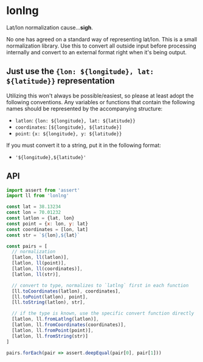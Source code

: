 # lonlng
Lat/lon normalization cause...**sigh**.

No one has agreed on a standard way of representing lat/lon. This is a small normalization library. Use this to convert all outside input before processing internally and convert to an external format right when it's being output.

## Just use the `{lon: ${longitude}, lat: ${latitude}}` representation

Utilizing this won't always be possible/easiest, so please at least adopt the following conventions. Any variables or functions that contain the following names should be represented by the accompanying structure:

* `latlon`: `{lon: ${longitude}, lat: ${latitude}}`
* `coordinates`: `[${longitude}, ${latitude}]`
* `point`: `{x: ${longitude}, y: ${latitude}}`

If you must convert it to a string, put it in the following format:

* `'${longitude},${latitude}'`

## API

```js
import assert from 'assert'
import ll from 'lonlng'

const lat = 38.13234
const lon = 70.01232
const latlon = {lat, lon}
const point = {x: lon, y: lat}
const coordinates = [lon, lat]
const str = `${lon},${lat}`

const pairs = [
  // normalization
  [latlon, ll(latlon)],
  [latlon, ll(point)],
  [latlon, ll(coordinates)],
  [latlon, ll(str)],

  // convert to type, normalizes to `latlng` first in each function
  [ll.toCoordinates(latlon), coordinates],
  [ll.toPoint(latlon), point],
  [ll.toString(latlon), str],

  // if the type is known, use the specific convert function directly
  [latlon, ll.fromLatlng(latlon)],
  [latlon, ll.fromCoordinates(coordinates)],
  [latlon, ll.fromPoint(point)],
  [latlon, ll.fromString(str)]
]

pairs.forEach(pair => assert.deepEqual(pair[0], pair[1]))
```
